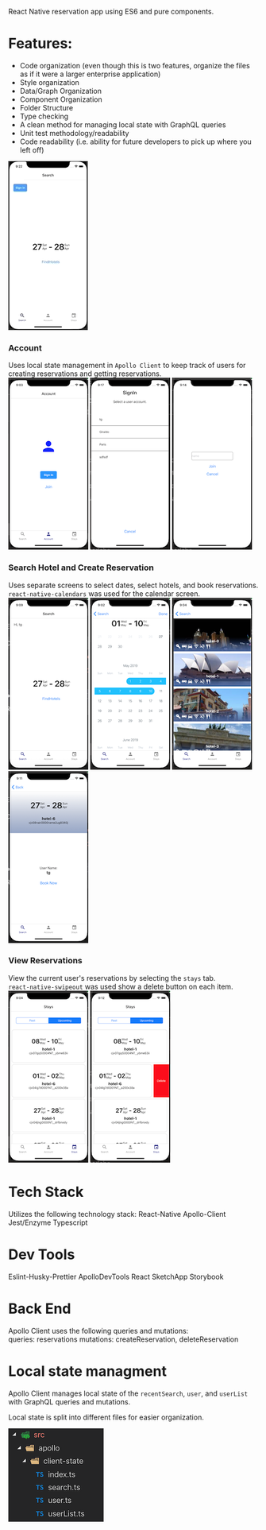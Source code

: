 React Native reservation app using ES6 and pure components.

# Features:

- Code organization (even though this is two features, organize the files as if it were a larger enterprise application)
- Style organization
- Data/Graph Organization
- Component Organization
- Folder Structure
- Type checking
- A clean method for managing local state with GraphQL queries
- Unit test methodology/readability
- Code readability (i.e. ability for future developers to pick up where you left off)

![](./resources/app-flow.gif)

### Account

Uses local state management in `Apollo Client` to keep track of users for creating reservations and getting reservations.  
![](./resources/account.png)
![](./resources/signin.png)
![](./resources/join.png)

### Search Hotel and Create Reservation

Uses separate screens to select dates, select hotels, and book reservations.  
`react-native-calendars` was used for the calendar screen.  
![](./resources/search.png)
![](./resources/calendar.png)
![](./resources/hotels.png)
![](./resources/book.png)

### View Reservations

View the current user's reservations by selecting the `stays` tab.  
`react-native-swipeout` was used show a delete button on each item.  
![](./resources/stays.png)
![](./resources/delete.png)

# Tech Stack

Utilizes the following technology stack:
React-Native
Apollo-Client
Jest/Enzyme
Typescript

# Dev Tools

Eslint-Husky-Prettier
ApolloDevTools
React SketchApp
Storybook

# Back End

Apollo Client uses the following queries and mutations: 
queries: reservations
mutations: createReservation, deleteReservation

# Local state managment

Apollo Client manages local state of the `recentSearch`, `user`, and `userList` with GraphQL queries and mutations.

Local state is split into different files for easier organization.

![](./resources/client-state-folder-structure.png)

